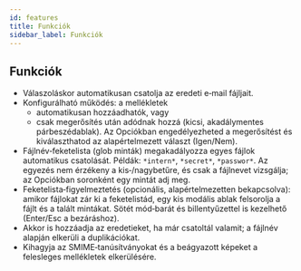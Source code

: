 ```yaml
---
id: features
title: Funkciók
sidebar_label: Funkciók
---
```


## Funkciók

- Válaszoláskor automatikusan csatolja az eredeti e‑mail fájljait.
- Konfigurálható működés: a mellékletek
  - automatikusan hozzáadhatók, vagy
  - csak megerősítés után adódnak hozzá (kicsi, akadálymentes párbeszédablak). Az Opciókban engedélyezheted a megerősítést és kiválaszthatod az alapértelmezett választ (Igen/Nem).
- Fájlnév‑feketelista (glob minták) megakadályozza egyes fájlok automatikus csatolását. Példák: `*intern*`, `*secret*`, `*passwor*`.
  Az egyezés nem érzékeny a kis‑/nagybetűre, és csak a fájlnevet vizsgálja; az Opciókban soronként egy mintát adj meg.
- Feketelista‑figyelmeztetés (opcionális, alapértelmezetten bekapcsolva): amikor fájlokat zár ki a feketelistád, egy kis modális ablak felsorolja a fájlt és a talált mintákat. Sötét mód‑barát és billentyűzettel is kezelhető (Enter/Esc a bezáráshoz).
- Akkor is hozzáadja az eredetieket, ha már csatoltál valamit; a fájlnév alapján elkerüli a duplikációkat.
- Kihagyja az SMIME‑tanúsítványokat és a beágyazott képeket a felesleges mellékletek elkerülésére.
